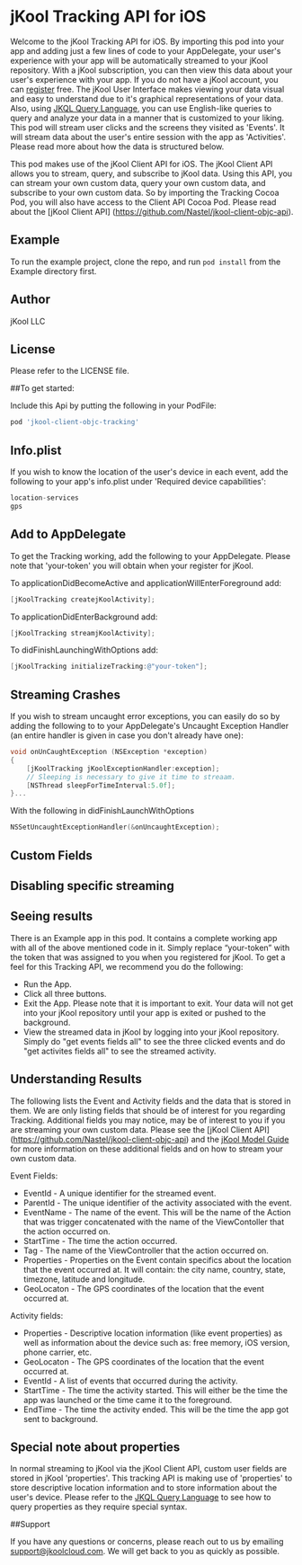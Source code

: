 # jKool Tracking API for iOS

Welcome to the jKool Tracking API for iOS. By importing this pod into your app and adding just a few lines of code to your AppDelegate, your user's experience with your app will be automatically streamed to your jKool repository. With a jKool subscription, you can then view this data about your user's experience with your app.  If you do not have a jKool account, you can [register](https://www.jkoolcloud.com/signup/signup) free. The jKool User Interface makes viewing your data visual and easy to understand due to it's graphical representations of your data. Also, using [JKQL Query Language](http://www.jkoolcloud.com/download/jKQL%20User%20Guide.pdf), you can use English-like queries to query and analyze your data in a manner that is customized to your liking. This pod will stream user clicks and the screens they visited as 'Events'. It will stream data about the user's entire session with the app as 'Activities'. Please read more about how the data is structured below.

This pod makes use of the jKool Client API for iOS. The jKool Client API allows you to stream, query, and subscribe to jKool data. Using this API, you can stream your own custom data, query your own custom data, and subscribe to your own custom data. So by importing the Tracking Cocoa Pod, you will also have access to the Client API Cocoa Pod. Please read about the [jKool Client API] (https://github.com/Nastel/jkool-client-objc-api).

## Example

To run the example project, clone the repo, and run `pod install` from the Example directory first.

## Author

jKool LLC

## License

Please refer to the LICENSE file.

##To get started:

Include this Api by putting the following in your PodFile:
```ruby
pod 'jkool-client-objc-tracking'
```

## Info.plist 
If you wish to know the location of the user's device in each event, add the following to your app's info.plist under 'Required device capabilities':
```objective-c
location-services
gps
```

## Add to AppDelegate
To get the Tracking working, add the following to your AppDelegate. Please note that 'your-token' you will obtain when your register for jKool.

To applicationDidBecomeActive and applicationWillEnterForeground add:
```objective-c
[jKoolTracking createjKoolActivity];
```

To applicationDidEnterBackground add:
```objective-c
[jKoolTracking streamjKoolActivity];
```

To didFinishLaunchingWithOptions add:
```objective-c
[jKoolTracking initializeTracking:@"your-token"];
```

## Streaming Crashes
If you wish to stream uncaught error exceptions, you can easily do so by adding the following to to your AppDelegate's Uncaught Exception Handler (an entire handler is given in case you don't already have one):
```objective-c
void onUnCaughtException (NSException *exception)
{
    [jKoolTracking jKoolExceptionHandler:exception];
    // Sleeping is necessary to give it time to streaam.
    [NSThread sleepForTimeInterval:5.0f];
}... 
```
With the following in didFinishLaunchWithOptions
```objective-c
NSSetUncaughtExceptionHandler(&onUncaughtException);
```

## Custom Fields

## Disabling specific streaming 

## Seeing results

There is an Example app in this pod. It contains a complete working app with all of the above mentioned code in it. Simply replace “your-token” with the token that was assigned to you when you registered for jKool. To get a feel for this Tracking API, we recommend you do the following:

* Run the App. 
* Click all three buttons. 
* Exit the App. Please note that it is important to exit. Your data will not get into your jKool repository until your app is exited or pushed to the background. 
* View the streamed data in jKool by logging into your jKool repository.  Simply do "get events fields all" to see the three clicked events and do "get activites fields all" to see the streamed activity. 

## Understanding Results
The following lists the Event and Activity fields and the data that is stored in them. We are only listing fields that should be of interest for you regarding Tracking. Additional fields you may notice, may be of interest to you if you are streaming your own custom data. Please see the [jKool Client API] (https://github.com/Nastel/jkool-client-objc-api) and the [jKool Model Guide](https://www.jkoolcloud.com/download/jkool-model.pdf) for more information on these additional fields and on how to stream your own custom data.

Event Fields:
* EventId - A unique identifier for the streamed event.
* ParentId - The unique identifier of the activity associated with the event.
* EventName - The name of the event. This will be the name of the Action that was trigger concatenated with the name of the ViewContoller that the action occurred on.
* StartTime - The time the action occurred.
* Tag - The name of the ViewController that the action occurred on.
* Properties - Properties on the Event contain specifics about the location that the event occurred at. It will contain: the city name, country, state, timezone, latitude and longitude.
* GeoLocaton - The GPS coordinates of the location that the event occurred at.

Activity fields:
* Properties - Descriptive location information (like event properties) as well as information about the device such as: free memory, iOS version, phone carrier, etc.
* GeoLocaton - The GPS coordinates of the location that the event occurred at.
* EventId - A list of events that occurred during the activity.
* StartTime - The time the activity started. This will either be the time the app was launched or the time came it to the foreground.
* EndTime - The time the activity ended. This will be the time the app got sent to background.

## Special note about properties
In normal streaming to jKool via the jKool Client API, custom user fields are stored in jKool 'properties'. This tracking API is making use of 'properties' to store descriptive location information and to store information about the user's device. Please refer to the [JKQL Query Language](http://www.jkoolcloud.com/download/jKQL%20User%20Guide.pdf) to see how to query properties as they require special syntax.

##Support

If you have any questions or concerns, please reach out to us by emailing support@jkoolcloud.com. We will get back to you as quickly as possible.



